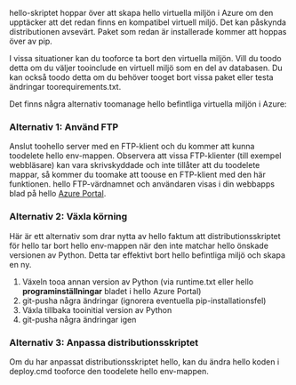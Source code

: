 hello-skriptet hoppar över att skapa hello virtuella miljön i Azure om den upptäcker att det redan finns en kompatibel virtuell miljö.  Det kan påskynda distributionen avsevärt.  Paket som redan är installerade kommer att hoppas över av pip.

I vissa situationer kan du tooforce ta bort den virtuella miljön.  Vill du toodo detta om du väljer tooinclude en virtuell miljö som en del av databasen.  Du kan också toodo detta om du behöver tooget bort vissa paket eller testa ändringar toorequirements.txt.

Det finns några alternativ toomanage hello befintliga virtuella miljön i Azure:

### <a name="option-1-use-ftp"></a>Alternativ 1: Använd FTP
Anslut toohello server med en FTP-klient och du kommer att kunna toodelete hello env-mappen.  Observera att vissa FTP-klienter (till exempel webbläsare) kan vara skrivskyddade och inte tillåter att du toodelete mappar, så kommer du toomake att toouse en FTP-klient med den här funktionen.  hello FTP-värdnamnet och användaren visas i din webbapps blad på hello [Azure Portal](https://portal.azure.com).

### <a name="option-2-toggle-runtime"></a>Alternativ 2: Växla körning
Här är ett alternativ som drar nytta av hello faktum att distributionsskriptet för hello tar bort hello env-mappen när den inte matchar hello önskade versionen av Python.  Detta tar effektivt bort hello befintliga miljö och skapa en ny.

1. Växeln tooa annan version av Python (via runtime.txt eller hello **programinställningar** bladet i hello Azure Portal)
2. git-pusha några ändringar (ignorera eventuella pip-installationsfel)
3. Växla tillbaka tooinitial version av Python
4. git-pusha några ändringar igen

### <a name="option-3-customize-deployment-script"></a>Alternativ 3: Anpassa distributionsskriptet
Om du har anpassat distributionsskriptet hello, kan du ändra hello koden i deploy.cmd tooforce den toodelete hello env-mappen.

